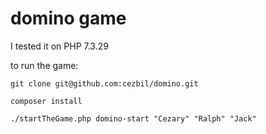 # domino game

I tested it on PHP 7.3.29

to run the game:

```$xslt
git clone git@github.com:cezbil/domino.git

```
```$xslt
composer install
```
```$xslt
./startTheGame.php domino-start "Cezary" "Ralph" "Jack"
```
